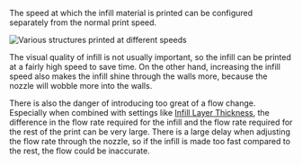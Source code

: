 The speed at which the infill material is printed can be configured separately from the normal print speed.

![Various structures printed at different speeds](speed_difference.png)

The visual quality of infill is not usually important, so the infill can be printed at a fairly high speed to save time. On the other hand, increasing the infill speed also makes the infill shine through the walls more, because the nozzle will wobble more into the walls.

There is also the danger of introducing too great of a flow change. Especially when combined with settings like [Infill Layer Thickness](infill_sparse_thickness), the difference in the flow rate required for the infill and the flow rate required for the rest of the print can be very large. There is a large delay when adjusting the flow rate through the nozzle, so if the infill is made too fast compared to the rest, the flow could be inaccurate.